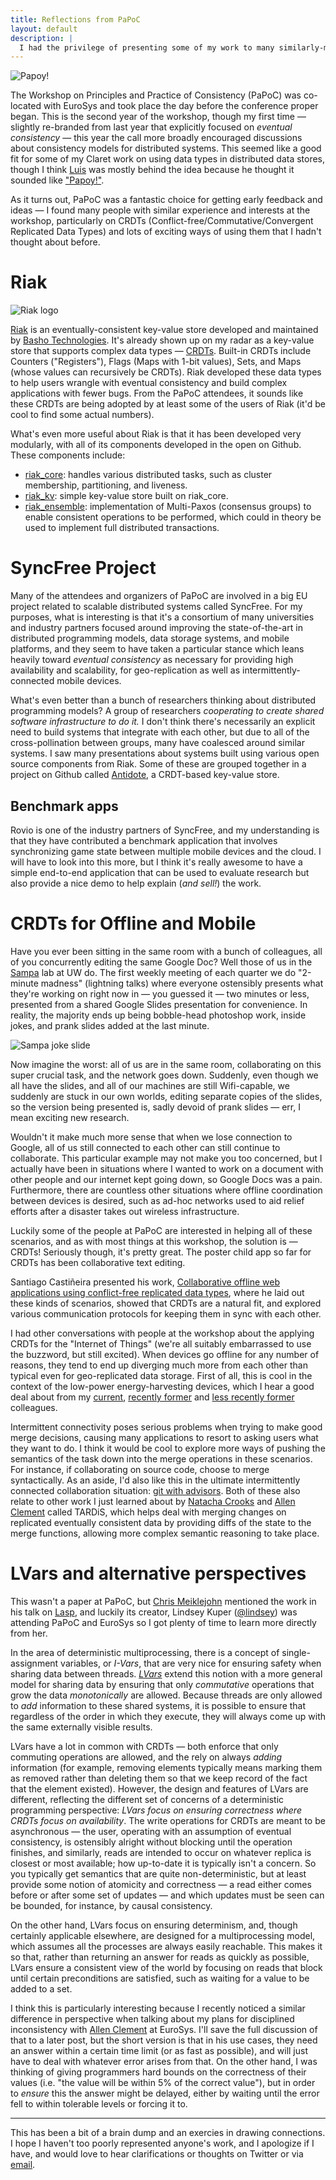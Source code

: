 ```yaml
---
title: Reflections from PaPoC
layout: default
description: |
  I had the privilege of presenting some of my work to many similarly-minded researchers at the PaPoC workshop last week. I got some great ideas from hearing about other relevant ongoing work and from insightful conversations with people there.
---
```


<img src="{{site.base}}/img/papoy.jpg" class="pull-right" alt="Papoy!" />

The Workshop on Principles and Practice of Consistency (PaPoC) was co-located with EuroSys and took place the day before the conference proper began. This is the second year of the workshop, though my first time — slightly re-branded from last year that explicitly focused on *eventual consistency* — this year the call more broadly encouraged discussions about consistency models for distributed systems. This seemed like a good fit for some of my Claret work on using data types in distributed data stores, though I think [Luis][] was mostly behind the idea because he thought it sounded like ["Papoy!"](https://news.cs.washington.edu/2014/12/05/cse-holiday-party-2014/).

As it turns out, PaPoC was a fantastic choice for getting early feedback and ideas — I found many people with similar experience and interests at the workshop, particularly on CRDTs (Conflict-free/Commutative/Convergent Replicated Data Types) and lots of exciting ways of using them that I hadn't thought about before.

# Riak

<img src="{{site.base}}/img/riak-logo.png" class="pull-right" alt="Riak logo" />

[Riak][] is an eventually-consistent key-value store developed and maintained by [Basho Technologies][basho]. It's already shown up on my radar as a key-value store that supports complex data types — [CRDTs][Riak:CRDTs]. Built-in CRDTs include Counters ("Registers"), Flags (Maps with 1-bit values), Sets, and Maps (whose values can recursively be CRDTs). Riak developed these data types to help users wrangle with eventual consistency and build complex applications with fewer bugs. From the PaPoC attendees, it sounds like these CRDTs are being adopted by at least some of the users of Riak (it'd be cool to find some actual numbers).

What's even more useful about Riak is that it has been developed very modularly, with all of its components developed in the open on Github. These components include:

- [riak_core][]: handles various distributed tasks, such as cluster membership, partitioning, and liveness.
-  [riak_kv](https://github.com/basho/riak_kv): simple key-value store built on riak_core.
-  [riak_ensemble][]: implementation of Multi-Paxos (consensus groups) to enable consistent operations to be performed, which could in theory be used to implement full distributed transactions.

# SyncFree Project

Many of the attendees and organizers of PaPoC are involved in a big EU project related to scalable distributed systems called SyncFree. For my purposes, what is interesting is that it's a consortium of many universities and industry partners focused around improving the state-of-the-art in distributed programming models, data storage systems, and mobile platforms, and they seem to have taken a particular stance which leans heavily toward *eventual consistency* as necessary for providing high availability and scalability, for geo-replication as well as intermittently-connected mobile devices.

What's even better than a bunch of researchers thinking about distributed programming models? A group of researchers *cooperating to create shared software infrastructure to do it.* I don't think there's necessarily an explicit need to build systems that integrate with each other, but due to all of the cross-pollination between groups, many have coalesced around similar systems. I saw many presentations about systems built using various open source components from Riak. Some of these are grouped together in a project on Github called [Antidote][], a CRDT-based key-value store.

## Benchmark apps

Rovio is one of the industry partners of SyncFree, and my understanding is that they have contributed a benchmark application that involves synchronizing game state between multiple mobile devices and the cloud. I will have to look into this more, but I think it's really awesome to have a simple end-to-end application that can be used to evaluate research but also provide a nice demo to help explain (*and sell!*) the work.

# CRDTs for Offline and Mobile

Have you ever been sitting in the same room with a bunch of colleagues, all of you concurrently editing the same Google Doc? Well those of us in the [Sampa][] lab at UW do. The first weekly meeting of each quarter we do "2-minute madness" (lightning talks) where everyone ostensibly presents what they're working on right now in — you guessed it — two minutes or less, presented from a shared Google Slides presentation for convenience. In reality, the majority ends up being bobble-head photoshop work, inside jokes, and prank slides added at the last minute.

![Sampa joke slide]({{site.base}}/img/spampa-lightning.png)

Now imagine the worst: all of us are in the same room, collaborating on this super crucial task, and the network goes down. Suddenly, even though we all have the slides, and all of our machines are still Wifi-capable, we suddenly are stuck in our own worlds, editing separate copies of the slides, so the version being presented is, sadly devoid of prank slides — err, I mean exciting new research.

Wouldn't it make much more sense that when we lose connection to Google, all of us still connected to each other can still continue to collaborate. This particular example may not make you too concerned, but I actually have been in situations where I wanted to work on a document with other people and our internet kept going down, so Google Docs was a pain. Furthermore, there are countless other situations where offline coordination between devices is desired, such as ad-hoc networks used to aid relief efforts after a disaster takes out wireless infrastructure.

Luckily some of the people at PaPoC are interested in helping all of these scenarios, and as with most things at this workshop, the solution is — CRDTs! Seriously though, it's pretty great. The poster child app so far for CRDTs has been collaborative text editing.

Santiago Castiñeira presented his work, [Collaborative offline web applications using conflict-free replicated data types](http://dl.acm.org/citation.cfm?id=2745952), where he laid out these kinds of scenarios, showed that CRDTs are a natural fit, and explored various communication protocols for keeping them in sync with each other.

I had other conversations with people at the workshop about the applying CRDTs for the "Internet of Things" (we're all suitably embarrassed to use the buzzword, but still excited). When devices go offline for any number of reasons, they tend to end up diverging much more from each other than typical even for geo-replicated data storage. First of all, this is cool in the context of the low-power energy-harvesting devices, which I hear a good deal about from my [current](http://homes.cs.washington.edu/~amrita/), [recently former](http://ben.ransford.org/) and [less recently former](http://brandonlucia.com/) colleagues.

 Intermittent connectivity poses serious problems when trying to make good merge decisions, causing many applications to resort to asking users what they want to do. I think it would be cool to explore more ways of pushing the semantics of the task down into the merge operations in these scenarios. For instance, if collaborating on source code, choose to merge syntactically. As an aside, I'd also like this in the ultimate intermittently connected collaboration situation: [git with advisors](http://homes.cs.washington.edu/~bpw/cs/dvcs-for-advisors/). Both of these also relate to other work I just learned about by [Natacha Crooks][] and [Allen Clement][] called TARDiS, which helps deal with merging changes on replicated eventually consistent data by providing diffs of the state to the merge functions, allowing more complex semantic reasoning to take place.

# LVars and alternative perspectives

This wasn't a paper at PaPoC, but [Chris Meiklejohn][] mentioned the work in his talk on [Lasp][], and luckily its creator, Lindsey Kuper ([@lindsey][]) was attending PaPoC and EuroSys so I got plenty of time to learn more directly from her.

In the area of deterministic multiprocessing, there is a concept of single-assignment variables, or *I-Vars*, that are very nice for ensuring safety when sharing data between threads. *[LVars][]* extend this notion with a more general model for sharing data by ensuring that only *commutative* operations that grow the data *monotonically* are allowed. Because threads are only allowed to *add* information to these shared systems, it is possible to ensure that regardless of the order in which they execute, they will always come up with the same externally visible results.

LVars have a lot in common with CRDTs — both enforce that only commuting operations are allowed, and the rely on always *adding* information (for example, removing elements typically means marking them as removed rather than deleting them so that we keep record of the fact that the element existed). However, the design and features of LVars are different, reflecting the different set of concerns of a deterministic programming perspective:  *LVars focus on ensuring correctness where CRDTs focus on availability*. The write operations for CRDTs are meant to be asynchronous — the user, operating with an assumption of eventual consistency, is ostensibly alright without blocking until the operation finishes, and similarly, reads are intended to occur on whatever replica is closest or most available; how up-to-date it is typically isn't a concern. So you typically get semantics that are quite non-deterministic, but at least provide some notion of atomicity and correctness — a read either comes before or after some set of updates — and which updates must be seen can be bounded, for instance, by causal consistency.

On the other hand, LVars focus on ensuring determinism, and, though certainly applicable elsewhere, are designed for a multiprocessing model, which assumes all the processes are always easily reachable. This makes it so that, rather than returning an answer for reads as quickly as possible, LVars ensure a consistent view of the world by focusing on reads that block until certain preconditions are satisfied, such as waiting for a value to be added to a set.

I think this is particularly interesting because I recently noticed a similar difference in perspective when talking about my plans for disciplined inconsistency with [Allen Clement][] at EuroSys. I'll save the full discussion of that to a later post, but the short version is that in his use cases, they need an answer within a certain time limit (or as fast as possible), and will just have to deal with whatever error arises from that. On the other hand, I was thinking of giving programmers hard bounds on the correctness of their values (i.e. "the value will be within 5% of the correct value"), but in order to *ensure* this the answer might be delayed, either by waiting until the error fell to within tolerable levels or forcing it to.

[basho]: http://basho.com
[Riak]: http://basho.com/riak
[Riak:CRDTs]: http://docs.basho.com/riak/latest/theory/concepts/crdts/
[riak_core]: https://github.com/basho/riak_core
[riak_ensemble]: https://github.com/basho/riak_ensemble
[Antidote]: https://github.com/SyncFree/antidote
[LASP]: https://github.com/cmeiklejohn/lasp
[Chris Meiklejohn]: http://christophermeiklejohn.com/
[@lindsey]: https://twitter.com/lindsey
[LVars]: http://www.cs.indiana.edu/~lkuper/papers/lvars-fhpc13.pdf
[Allen Clement]: http://www.mpi-sws.org/~aclement/
[Natacha Crooks]: http://www.mpi-sws.org/~ncrooks/
[Luis]: https://news.cs.washington.edu/2014/12/05/cse-holiday-party-2014/
[sampa]: http://sampa.cs.washington.edu/

---

This has been a bit of a brain dump and an exercies in drawing connections. I hope I haven't too poorly represented anyone's work, and I apologize if I have, and would love to hear clarifications or thoughts on Twitter or via [email](mailto:bholt@cs.uw.edu).
